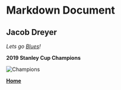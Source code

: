 # Markdown Document
## Jacob Dreyer

_Lets go [Blues](https://www.nhl.com/blues)!_

**2019 Stanley Cup Champions**

![Champions](https://cms.nhl.bamgrid.com/images/photos/308366852/1024x576/cut.jpg)

[**Home**](https://github.com/jpd4fn/1600Markdown/blob/main/README.md)
